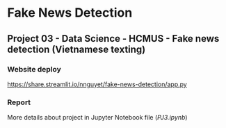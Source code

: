 # Fake News Detection
## Project 03 - Data Science - HCMUS - Fake news detection (Vietnamese texting)

### Website deploy
https://share.streamlit.io/nnguyet/fake-news-detection/app.py

### Report
More details about project in Jupyter Notebook file (*PJ3.ipynb*)
